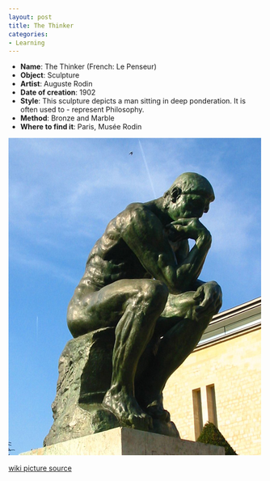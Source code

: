 ```yaml
---
layout: post
title: The Thinker
categories:
- Learning
---
```



- **Name**: The Thinker (French: Le Penseur)
- **Object**: Sculpture
- **Artist**: Auguste Rodin
- **Date of creation**: 1902
- **Style**: This sculpture depicts a man sitting in deep ponderation. It is often used to - represent Philosophy.
- **Method**: Bronze and Marble
- **Where to find it**: Paris, Musée Rodin

![](/img/rodin_thethinker.jpg "rodin_thethinker")

[wiki picture source](http://upload.wikimedia.org/wikipedia/commons/9/92/Rodin_TheThinker.jpg)
